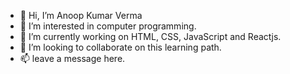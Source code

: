 - 👋 Hi, I’m Anoop Kumar Verma
- 👀 I’m interested in computer programming.
- 🌱 I’m currently working on HTML, CSS, JavaScript and Reactjs.
- 💞️ I’m looking to collaborate on this learning path.
- 📫 leave a message here.

<!---
meetanoopverma/meetanoopverma is a ✨ special ✨ repository because its `README.md` (this file) appears on your GitHub profile.
You can click the Preview link to take a look at your changes.
--->

